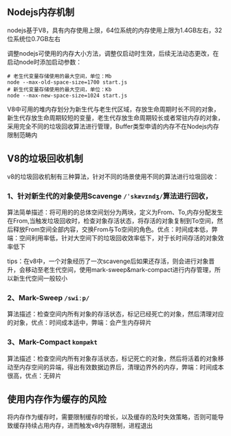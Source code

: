 ## Nodejs内存机制

nodejs基于V8，具有内存使用上限，64位系统的内存使用上限为1.4GB左右，32位系统位0.7GB左右

调整nodejs可使用的内存大小方法，调整仅启动时生效，后续无法动态更改，在启动node时添加启动参数：

    # 老生代变量存储使用的最大空间，单位：Mb
    node --max-old-space-size=1700 start.js
    # 新生代变量存储使用的最大空间，单位：Kb
    node --max-new-space-size=1024 start.js

V8中可用的堆内存划分为新生代与老生代区域，存放生命周期时长不同的对象，新生代存放生命周期较短的变量，老生代存放生命周期较长或者常驻内存的对象，采用完全不同的垃圾回收算法进行管理，Buffer类型申请的内存不在Nodejs内存限制范畴内

## V8的垃圾回收机制

v8的垃圾回收机制有三种算法，针对不同的场景使用不同的算法进行垃圾回收：

### 1、针对新生代的对象使用Scavenge `/ˈskævɪndʒ/`算法进行回收，

算法简单描述：将可用的的总体空间划分为两块，定义为From、To,内存分配发生在From,当触发垃圾回收时，检查对象存活状态，将存活的对象复制到To空间，然后释放From空间全部内容，交换From与To空间的角色。优点：时间成本低，弊端：空间利用率低，针对大空间下的垃圾回收效率低下，对于长时间存活的对象效率低下

tips：在v8中，一个对象经历了一次scavenge后如果还存活，则会进行对象晋升，会移动至老生代空间，使用mark-sweep&mark-compact进行内存管理，所以新生代空间一般较小

### 2、Mark-Sweep `/swiːp/`

算法描述：检查空间内所有对象的存活状态，标记已经死亡的对象，然后清理对应的对象，优点：时间成本适中，弊端：会产生内存碎片

### 3、Mark-Compact `kɒmpækt`

算法描述：检查空间内所有对象存活状态，标记死亡的对象，然后将活着的对象移动至内存空间的异端，得出有效数据边界后，清理边界外的内存，弊端：时间成本很高，优点：无碎片


## 使用内存作为缓存的风险

将内存作为缓存时，需要限制缓存的增长，以及缓存的及时失效策略，否则可能导致缓存持续占用内存，进而触发v8内存限制，进程退出

